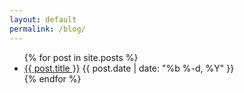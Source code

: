 ```yaml
---
layout: default
permalink: /blog/
---
```


<div >

  <ul class="post-list">
    {% for post in site.posts %}
      <li>
        <a class="post-link" href="{{ post.url | prepend: site.baseurl }}">{{ post.title }}</a>
        <span class="post-meta">{{ post.date | date: "%b %-d, %Y" }}</span>
      </li>
    {% endfor %}
  </ul>
</div>

